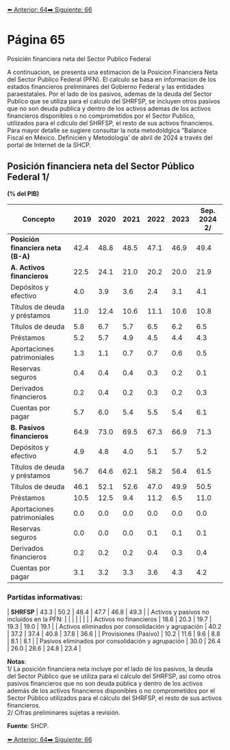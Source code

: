 [⬅️ Anterior: 64](./64.md)[➡️ Siguiente: 66](./66.md)

# Página 65

Posicién financiera neta del Sector Publico Federal

A continuacion, se presenta una estimacion de la Posicion Financiera Neta del Sector Publico Federal (PFN). El calculo se
basa en informacion de los estados financieros preliminares del Gobierno Federal y las entidades paraestatales. Por el lado
de los pasivos, ademas de la deuda del Sector Publico que se utiliza para el calculo del SHRFSP, se incluyen otros pasivos
que no son deuda publica y dentro de los activos ademas de los activos financieros disponibles o no comprometidos por
el Sector Publico, utilizados para el cdlculo del SHRFSP, el resto de sus activos financieros. Para mayor detalle se sugiere
consultar la nota metodoldgica “Balance Fiscal en México. Definicién y Metodologia’ de abril de 2024 a través del portal de
Internet de la SHCP.

## Posición financiera neta del Sector Público Federal 1/  
**(% del PIB)**

| **Concepto**                               | **2019** | **2020** | **2021** | **2022** | **2023** | **Sep. 2024 2/** |
|--------------------------------------------|----------|----------|----------|----------|----------|------------------|
| **Posición financiera neta (B-A)**         | 42.4     | 48.8     | 48.5     | 47.1     | 46.9     | 49.4             |
| **A. Activos financieros**                 | 22.5     | 24.1     | 21.0     | 20.2     | 20.0     | 21.9             |
| Depósitos y efectivo                       | 4.0      | 3.9      | 3.6      | 2.4      | 3.1      | 4.1              |
| Títulos de deuda y préstamos               | 11.0     | 12.4     | 10.6     | 11.1     | 10.6     | 10.8             |
| Títulos de deuda                           | 5.8      | 6.7      | 5.7      | 6.5      | 6.2      | 6.5              |
| Préstamos                                  | 5.2      | 5.7      | 4.9      | 4.5      | 4.4      | 4.3              |
| Aportaciones patrimoniales                 | 1.3      | 1.1      | 0.7      | 0.7      | 0.6      | 0.5              |
| Reservas seguros                           | 0.4      | 0.4      | 0.4      | 0.3      | 0.2      | 0.1              |
| Derivados financieros                      | 0.2      | 0.4      | 0.2      | 0.3      | 0.2      | 0.3              |
| Cuentas por pagar                          | 5.7      | 6.0      | 5.4      | 5.5      | 5.4      | 6.1              |
| **B. Pasivos financieros**                 | 64.9     | 73.0     | 69.5     | 67.3     | 66.9     | 71.3             |
| Depósitos y efectivo                       | 4.9      | 4.8      | 4.0      | 5.1      | 5.7      | 5.2              |
| Títulos de deuda y préstamos               | 56.7     | 64.6     | 62.1     | 58.2     | 56.4     | 61.5             |
| Títulos de deuda                           | 46.1     | 52.1     | 52.6     | 47.0     | 49.9     | 50.5             |
| Préstamos                                  | 10.5     | 12.5     | 9.4      | 11.2     | 6.5      | 11.0             |
| Aportaciones patrimoniales                 | 0.0      | 0.0      | 0.0      | 0.0      | 0.0      | 0.0              |
| Reservas seguros                           | 0.0      | 0.0      | 0.0      | 0.1      | 0.1      | 0.1              |
| Derivados financieros                      | 0.2      | 0.2      | 0.2      | 0.4      | 0.3      | 0.4              |
| Cuentas por pagar                          | 3.1      | 3.2      | 3.3      | 3.6      | 4.3      | 4.2              |

### Partidas informativas:
| **SHRFSP**                                 | 43.3     | 50.2     | 48.4     | 47.7     | 46.8     | 49.3             |
| Activos y pasivos no incluidos en la PFN: |          |          |          |          |          |                  |
| Activos no financieros                    | 18.6     | 20.3     | 19.7     | 19.3     | 19.0     | 19.1             |
| Activos eliminados por consolidación y agrupación | 40.2 | 37.2     | 37.4     | 40.8     | 37.8     | 36.6             |
| Provisiones (Pasivo)                      | 10.2     | 11.6     | 9.6      | 8.8      | 8.1      | 8.1              |
| Pasivos eliminados por consolidación y agrupación | 30.0 | 26.4     | 26.0     | 28.6     | 24.8     | 23.4             |

**Notas**:  
1/ La posición financiera neta incluye por el lado de los pasivos, la deuda del Sector Público que se utiliza para el cálculo del SHRFSP, así como otros pasivos financieros que no son deuda pública y dentro de los activos además de los activos financieros disponibles o no comprometidos por el Sector Público utilizados para el cálculo del SHRFSP, el resto de sus activos financieros.  
2/ Cifras preliminares sujetas a revisión.  

**Fuente**: SHCP.

[⬅️ Anterior: 64](./64.md)[➡️ Siguiente: 66](./66.md)